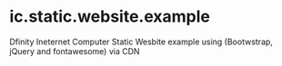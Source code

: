 # ic.static.website.example
Dfinity Ineternet Computer Static Wesbite example using (Bootwstrap, jQuery and fontawesome) via CDN
